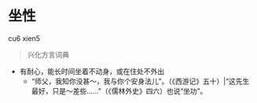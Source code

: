 # 坐性
cu6 xien5
> 兴化方言词典
- 有耐心，能长时间坐着不动身，或在住处不外出
  - “师父，我知你没甚～，我与你个安身法儿”。（《西游记》五十）|“这先生最好，只是～差些……”（《儒林外史》四六）也说“坐功”。
